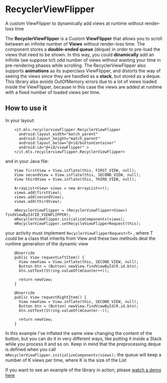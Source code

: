 # RecyclerViewFlipper
A custom ViewFlipper to dynamically add views at runtime without render-loss time

The <b>RecyclerViewFlipper</b> is a Custom <b>ViewFlipper</b> that allows you to scroll between an infinite number of <b>Views</b> without render-loss time. The component stores a <b>double-ended queue</b> (deque) in order to pre-load the views that need to be shown. In this way, you could <b>dinamically</b> add an infinite (we suppose to!) odd number of views without wasting your time in pre-rendering phases while scrolling.
The RecyclerViewFlipper also supports <b>animations</b> as its superclass ViewFlipper, and distorts the way of seeing the views since they are handled as a <b>stack</b>, but stored as a deque.
This library also avoids OutOfMemory errors due to a lot of views loaded inside the ViewFlipper, because in this case the views are added at runtime with a fixed number of loaded views per time.

## How to use it

In your layout:

        <it.mls.recyclerviewflipper.RecyclerViewFlipper
          android:layout_width="match_parent"
          android:layout_height="match_parent"
          android:layout_below="@+id/buttonContainer"
          android:id="@+id/viewFlipper" >
        </it.mls.recyclerviewflipper.RecyclerViewFlipper>

and in your Java file:

        View firstView = View.inflate(this, FIRST_VIEW, null);
        View secondView = View.inflate(this, SECOND_VIEW, null);
        View thirdView = View.inflate(this, THIRD_VIEW, null);

        ArrayList<View> views = new ArrayList<>();
        views.add(firstView);
        views.add(secondView);
        views.add(thirdView);

        mRecyclerViewFlipper = (RecyclerViewFlipper<View>) findViewById(ID_VIEWFLIPPER);
        mRecyclerViewFlipper.initializeComponents(views);
        mRecyclerViewFlipper.setRecycleViewFlipperRequest(this);

your activity must implement <code>RecyclerViewFlipperRequest\<T></code> , where T could be a class that inherits from View and these two methods deal the runtime generation of the dynamic view

        @Override
        public View requestLeftItem() {
          View newView = View.inflate(this, SECOND_VIEW, null);
          Button btn = (Button) newView.findViewById(R.id.btn);
          btn.setText(String.valueOf(mCounter++));
        
          return newView;
        }

        @Override
        public View requestRightItem() {
          View newView = View.inflate(this, SECOND_VIEW, null);
          Button btn = (Button) newView.findViewById(R.id.btn);
          btn.setText(String.valueOf(mCounter--));
        
          return newView;
        }

In this example I've inflated the same view changing the content of the button, but you can do it in very different ways, like putting it inside a Stack while you process it and so on.
Keep in mind that the preprocessing deque is defined when you call <code>mRecyclerViewFlipper.initializeComponents(views);</code>
the queue will keep a number of K views per time, where K is the size of the List

If you want to see an example of the library in action, please [watch a demo here](https://youtu.be/jqfqNujkTfo)
